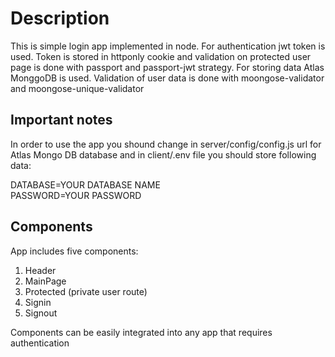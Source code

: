 # Description

This is simple login app implemented in node. For authentication jwt token is used. Token is stored in httponly cookie and validation on protected user page is done with passport and passport-jwt strategy. For storing data Atlas MonggoDB is used. Validation of user data is done with moongose-validator and moongose-unique-validator

## Important notes

In order to use the app you shound change in server/config/config.js url for Atlas Mongo DB database and in client/.env file you should store following data:

DATABASE=YOUR DATABASE NAME
<br />
PASSWORD=YOUR PASSWORD

## Components

App includes five components:

1. Header
2. MainPage
3. Protected (private user route)
4. Signin
5. Signout

Components can be easily integrated into any app that requires authentication
